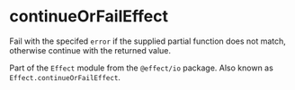 # continueOrFailEffect

Fail with the specifed `error` if the supplied partial function does not
match, otherwise continue with the returned value.

Part of the `Effect` module from the `@effect/io` package. Also known as `Effect.continueOrFailEffect`.
